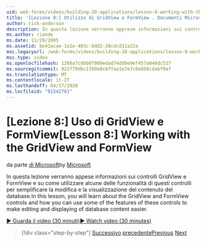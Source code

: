 ```yaml
---
uid: web-forms/videos/building-20-applications/lesson-8-working-with-the-gridview-and-formview
title: '[Lezione 8:] Utilizzo di GridView e FormView . Documenti Microsoft'
author: rick-anderson
description: In questa lezione verranno apprese informazioni sui controlli GridView e FormView e su come utilizzare alcune delle funzionalità di questi controlli per apportare modifiche e displa...
ms.author: riande
ms.date: 11/29/2005
ms.assetid: be41acae-1e1e-403c-bdd2-28cdcd11a22a
msc.legacyurl: /web-forms/videos/building-20-applications/lesson-8-working-with-the-gridview-and-formview
msc.type: video
ms.openlocfilehash: 1268a7cdbb0f909edad74dd9e9ef457a048dc537
ms.sourcegitcommit: 022f79dbc1350e0c6ffaa1e7e7c6e850cdabf9af
ms.translationtype: MT
ms.contentlocale: it-IT
ms.lasthandoff: 04/17/2020
ms.locfileid: "81542781"
---
```

# <a name="lesson-8-working-with-the-gridview-and-formview"></a><span data-ttu-id="4d3d8-103">[Lezione 8:] Uso di GridView e FormView</span><span class="sxs-lookup"><span data-stu-id="4d3d8-103">[Lesson 8:] Working with the GridView and FormView</span></span>

<span data-ttu-id="4d3d8-104">da parte [di Microsoft](https://github.com/microsoft)</span><span class="sxs-lookup"><span data-stu-id="4d3d8-104">by [Microsoft](https://github.com/microsoft)</span></span>

<span data-ttu-id="4d3d8-105">In questa lezione verranno appese informazioni sui controlli GridView e FormView e su come utilizzare alcune delle funzionalità di questi controlli per semplificare la modifica e la visualizzazione del contenuto del database.</span><span class="sxs-lookup"><span data-stu-id="4d3d8-105">In this lesson, you will learn about the GridView and FormView controls and how you can use some of the features of these controls to make editing and displaying of database content easier.</span></span>

[<span data-ttu-id="4d3d8-106">&#9654; Guarda il video (30 minuti)</span><span class="sxs-lookup"><span data-stu-id="4d3d8-106">&#9654; Watch video (30 minutes)</span></span>](https://channel9.msdn.com/Blogs/ASP-NET-Site-Videos/lesson-8-working-with-the-gridview-and-formview)

> [!div class="step-by-step"]
> <span data-ttu-id="4d3d8-107">[Successivo](lesson-7-databinding-to-user-interface-controls.md)
> [precedente](watch-aspnet-development-in-action.md)</span><span class="sxs-lookup"><span data-stu-id="4d3d8-107">[Previous](lesson-7-databinding-to-user-interface-controls.md)
[Next](watch-aspnet-development-in-action.md)</span></span>
